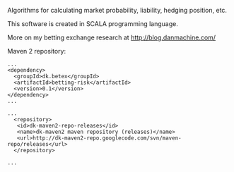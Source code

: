 Algorithms for calculating market probability, liability, hedging position, etc.

This software is created in SCALA programming language.

More on my betting exchange research at http://blog.danmachine.com/

Maven 2 repository:
```
...
<dependency>
  <groupId>dk.betex</groupId>
  <artifactId>betting-risk</artifactId>
  <version>0.1</version>
</dependency>
...

...
  <repository>
   <id>dk-maven2-repo-releases</id>
   <name>dk-maven2 maven repository (releases)</name>
   <url>http://dk-maven2-repo.googlecode.com/svn/maven-repo/releases</url>
  </repository>

...
```